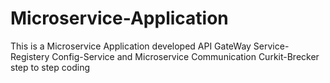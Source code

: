 # Microservice-Application
This is a Microservice Application  developed  API GateWay Service-Registery Config-Service and Microservice Communication  Curkit-Brecker step to step coding
